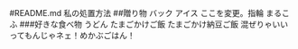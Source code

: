 #README.md
私の処置方法
##贈り物
バック
アイス
ここを変更。指輪
まるこふ
###好きな食べ物
うどん
たまごかけご飯
たまごかけ納豆ご飯
混ぜりゃいいってもんじゃネェ！めかぶごはん！

